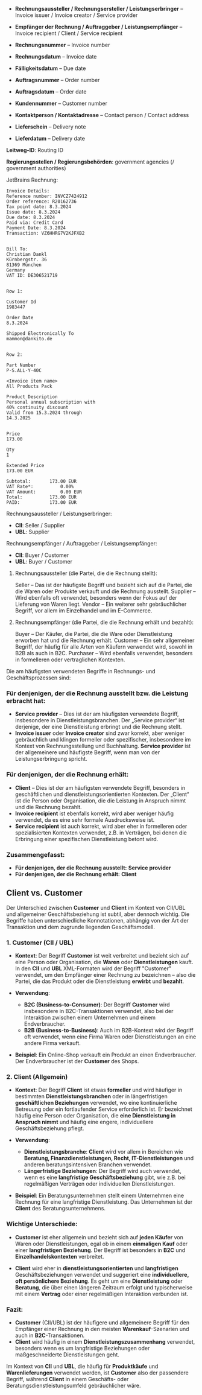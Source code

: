 
- **Rechnungsaussteller / Rechnungsersteller / Leistungserbringer** – Invoice issuer / Invoice creator / Service provider
- **Empfänger der Rechnung / Auftraggeber / Leistungsempfänger** – Invoice recipient / Client / Service recipient
- **Rechnungsnummer** – Invoice number
- **Rechnungsdatum** – Invoice date
- **Fälligkeitsdatum** – Due date


- **Auftragsnummer** – Order number
- **Auftragsdatum** – Order date
- **Kundennummer** – Customer number
- **Kontaktperson / Kontaktadresse** – Contact person / Contact address
- **Lieferschein** – Delivery note
- **Lieferdatum** – Delivery date


**Leitweg-ID**: Routing ID

**Regierungsstellen / Regierungsbehörden**: government agencies (/ government authorities)


JetBrains Rechnung:

```text
Invoice Details:
Reference number: INVCZ7424912
Order reference: R20162736
Tax point date: 8.3.2024
Issue date: 8.3.2024
Due date: 8.3.2024
Paid via: Credit Card
Payment Date: 8.3.2024
Transaction: VZ6HHRG7V2KJFXB2


Bill To:
Christian Dankl
Kürnbergstr. 36
81369 München
Germany
VAT ID: DE306521719


Row 1:

Customer Id
1983447

Order Date
8.3.2024

Shipped Electronically To
mammon@dankito.de


Row 2:

Part Number
P-S.ALL-Y-40C

<Invoice item name>
All Products Pack

Product Description
Personal annual subscription with
40% continuity discount
Valid from 15.3.2024 through
14.3.2025


Price
173.00

Qty
1

Extended Price
173.00 EUR

Subtotal:       173.00 EUR
VAT Rate*:          0.00%
VAT Amount:         0.00 EUR
Total:          173.00 EUR
PAID:           173.00 EUR
```


Rechnungsaussteller / Leistungserbringer:

- **CII**: Seller / Supplier
- **UBL**: Supplier

Rechnungsempfänger / Auftraggeber / Leistungsempfänger:

- **CII**: Buyer / Customer
- **UBL**: Buyer / Customer


1. Rechnungsaussteller (die Partei, die die Rechnung stellt):

   Seller – Das ist der häufigste Begriff und bezieht sich auf die Partei, die die Waren oder Produkte verkauft und die Rechnung ausstellt.
   Supplier – Wird ebenfalls oft verwendet, besonders wenn der Fokus auf der Lieferung von Waren liegt.
   Vendor – Ein weiterer sehr gebräuchlicher Begriff, vor allem im Einzelhandel und im E-Commerce.

2. Rechnungsempfänger (die Partei, die die Rechnung erhält und bezahlt):

   Buyer – Der Käufer, die Partei, die die Ware oder Dienstleistung erworben hat und die Rechnung erhält.
   Customer – Ein sehr allgemeiner Begriff, der häufig für alle Arten von Käufern verwendet wird, sowohl in B2B als auch in B2C.
   Purchaser – Wird ebenfalls verwendet, besonders in formelleren oder vertraglichen Kontexten.


Die am häufigsten verwendeten Begriffe in Rechnungs- und Geschäftsprozessen sind:

### Für denjenigen, der die Rechnung ausstellt bzw. die Leistung erbracht hat:
- **Service provider** – Dies ist der am häufigsten verwendete Begriff, insbesondere in Dienstleistungsbranchen. Der „Service provider“ ist derjenige, der eine Dienstleistung erbringt und die Rechnung stellt.
- **Invoice issuer** oder **Invoice creator** sind zwar korrekt, aber weniger gebräuchlich und klingen formeller oder spezifischer, insbesondere im Kontext von Rechnungsstellung und Buchhaltung. **Service provider** ist der allgemeinere und häufigste Begriff, wenn man von der Leistungserbringung spricht.

### Für denjenigen, der die Rechnung erhält:
- **Client** – Dies ist der am häufigsten verwendete Begriff, besonders in geschäftlichen und dienstleistungsorientierten Kontexten. Der „Client“ ist die Person oder Organisation, die die Leistung in Anspruch nimmt und die Rechnung bezahlt.
- **Invoice recipient** ist ebenfalls korrekt, wird aber weniger häufig verwendet, da es eine sehr formale Ausdrucksweise ist.
- **Service recipient** ist auch korrekt, wird aber eher in formelleren oder spezialisierten Kontexten verwendet, z.B. in Verträgen, bei denen die Erbringung einer spezifischen Dienstleistung betont wird.

### Zusammengefasst:
- **Für denjenigen, der die Rechnung ausstellt:** **Service provider**
- **Für denjenigen, der die Rechnung erhält:** **Client**


## Client vs. Customer

Der Unterschied zwischen **Customer** und **Client** im Kontext von CII/UBL und allgemeiner Geschäftsbeziehung ist subtil, aber dennoch wichtig. Die Begriffe haben unterschiedliche Konnotationen, abhängig von der Art der Transaktion und dem zugrunde liegenden Geschäftsmodell.

### **1. Customer (CII / UBL)**
- **Kontext**: Der Begriff **Customer** ist weit verbreitet und bezieht sich auf eine Person oder Organisation, die **Waren** oder **Dienstleistungen** kauft. In den **CII** und **UBL** XML-Formaten wird der Begriff "Customer" verwendet, um den Empfänger einer Rechnung zu bezeichnen – also die Partei, die das Produkt oder die Dienstleistung **erwirbt** und **bezahlt**.

- **Verwendung**:
    - **B2C (Business-to-Consumer)**: Der Begriff **Customer** wird insbesondere in B2C-Transaktionen verwendet, also bei der Interaktion zwischen einem Unternehmen und einem Endverbraucher.
    - **B2B (Business-to-Business)**: Auch im B2B-Kontext wird der Begriff oft verwendet, wenn eine Firma Waren oder Dienstleistungen an eine andere Firma verkauft.

- **Beispiel**: Ein Online-Shop verkauft ein Produkt an einen Endverbraucher. Der Endverbraucher ist der **Customer** des Shops.

### **2. Client (Allgemein)**
- **Kontext**: Der Begriff **Client** ist etwas **formeller** und wird häufiger in bestimmten **Dienstleistungsbranchen** oder in längerfristigen **geschäftlichen Beziehungen** verwendet, wo eine kontinuierliche Betreuung oder ein fortlaufender Service erforderlich ist. Er bezeichnet häufig eine Person oder Organisation, die **eine Dienstleistung in Anspruch nimmt** und häufig eine engere, individuellere Geschäftsbeziehung pflegt.

- **Verwendung**:
    - **Dienstleistungsbranche**: **Client** wird vor allem in Bereichen wie **Beratung, Finanzdienstleistungen, Recht, IT-Dienstleistungen** und anderen beratungsintensiven Branchen verwendet.
    - **Längerfristige Beziehungen**: Der Begriff wird auch verwendet, wenn es eine **langfristige Geschäftsbeziehung** gibt, wie z.B. bei regelmäßigen Verträgen oder individuellen Dienstleistungen.

- **Beispiel**: Ein Beratungsunternehmen stellt einem Unternehmen eine Rechnung für eine langfristige Dienstleistung. Das Unternehmen ist der **Client** des Beratungsunternehmens.

### **Wichtige Unterschiede**:

- **Customer** ist eher allgemein und bezieht sich auf **jeden Käufer** von Waren oder Dienstleistungen, egal ob in einem **einmaligen Kauf** oder einer **langfristigen Beziehung**. Der Begriff ist besonders in **B2C** und **Einzelhandelskontexten** verbreitet.

- **Client** wird eher in **dienstleistungsorientierten** und **langfristigen** Geschäftsbeziehungen verwendet und suggeriert eine **individuellere, oft persönlichere Beziehung**. Es geht um eine **Dienstleistung** oder **Beratung**, die über einen längeren Zeitraum erfolgt und typischerweise mit einem **Vertrag** oder einer regelmäßigen Interaktion verbunden ist.

### Fazit:
- **Customer** (CII/UBL) ist der häufigere und allgemeinere Begriff für den Empfänger einer Rechnung in den meisten **Warenkauf**-Szenarien und auch in **B2C**-Transaktionen.
- **Client** wird häufig in einem **Dienstleistungszusammenhang** verwendet, besonders wenn es um langfristige Beziehungen oder maßgeschneiderte Dienstleistungen geht.

Im Kontext von **CII** und **UBL**, die häufig für **Produktkäufe** und **Warenlieferungen** verwendet werden, ist **Customer** also der passendere Begriff, während **Client** in einem Geschäfts- oder Beratungsdienstleistungsumfeld gebräuchlicher wäre.